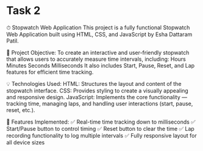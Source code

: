 # Task 2
⏱ Stopwatch Web Application
This project is a fully functional Stopwatch Web Application built using HTML, CSS, and JavaScript by Esha Dattaram Patil.

🔸 Project Objective:
To create an interactive and user-friendly stopwatch that allows users to accurately measure time intervals, including:
Hours
Minutes
Seconds
Milliseconds
It also includes Start, Pause, Reset, and Lap features for efficient time tracking.

💡 Technologies Used:
HTML: Structures the layout and content of the stopwatch interface.
CSS: Provides styling to create a visually appealing and responsive design.
JavaScript: Implements the core functionality — tracking time, managing laps, and handling user interactions (start, pause, reset, etc.).

🧠 Features Implemented:
✅ Real-time time tracking down to milliseconds
✅ Start/Pause button to control timing
✅ Reset button to clear the time
✅ Lap recording functionality to log multiple intervals
✅ Fully responsive layout for all device sizes

